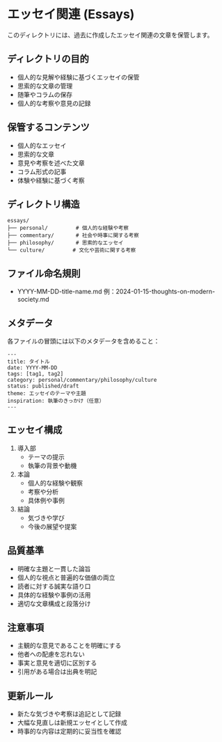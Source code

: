 # エッセイ関連 (Essays)

このディレクトリには、過去に作成したエッセイ関連の文章を保管します。

## ディレクトリの目的
- 個人的な見解や経験に基づくエッセイの保管
- 思索的な文章の管理
- 随筆やコラムの保存
- 個人的な考察や意見の記録

## 保管するコンテンツ
- 個人的なエッセイ
- 思索的な文章
- 意見や考察を述べた文章
- コラム形式の記事
- 体験や経験に基づく考察

## ディレクトリ構造
```
essays/
├── personal/         # 個人的な経験や考察
├── commentary/       # 社会や時事に関する考察
├── philosophy/       # 思索的なエッセイ
└── culture/         # 文化や芸術に関する考察
```

## ファイル命名規則
- YYYY-MM-DD-title-name.md
  例：2024-01-15-thoughts-on-modern-society.md

## メタデータ
各ファイルの冒頭には以下のメタデータを含めること：
```
---
title: タイトル
date: YYYY-MM-DD
tags: [tag1, tag2]
category: personal/commentary/philosophy/culture
status: published/draft
theme: エッセイのテーマや主題
inspiration: 執筆のきっかけ（任意）
---
```

## エッセイ構成
1. 導入部
   - テーマの提示
   - 執筆の背景や動機
2. 本論
   - 個人的な経験や観察
   - 考察や分析
   - 具体例や事例
3. 結論
   - 気づきや学び
   - 今後の展望や提案

## 品質基準
- 明確な主題と一貫した論旨
- 個人的な視点と普遍的な価値の両立
- 読者に対する誠実な語り口
- 具体的な経験や事例の活用
- 適切な文章構成と段落分け

## 注意事項
- 主観的な意見であることを明確にする
- 他者への配慮を忘れない
- 事実と意見を適切に区別する
- 引用がある場合は出典を明記

## 更新ルール
- 新たな気づきや考察は追記として記録
- 大幅な見直しは新規エッセイとして作成
- 時事的な内容は定期的に妥当性を確認